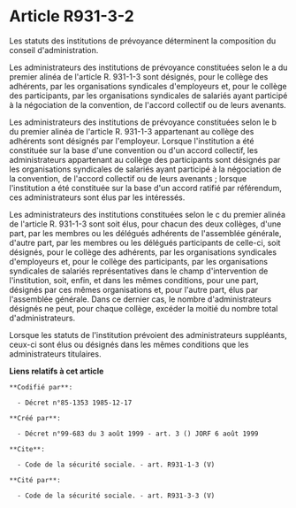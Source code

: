 # Article R931-3-2

Les statuts des institutions de prévoyance déterminent la composition du conseil d'administration.

Les administrateurs des institutions de prévoyance constituées selon le a du premier alinéa de l'article R. 931-1-3 sont
désignés, pour le collège des adhérents, par les organisations syndicales d'employeurs et, pour le collège des participants,
par les organisations syndicales de salariés ayant participé à la négociation de la convention, de l'accord collectif ou de
leurs avenants.

Les administrateurs des institutions de prévoyance constituées selon le b du premier alinéa de l'article R. 931-1-3
appartenant au collège des adhérents sont désignés par l'employeur. Lorsque l'institution a été constituée sur la base d'une
convention ou d'un accord collectif, les administrateurs appartenant au collège des participants sont désignés par les
organisations syndicales de salariés ayant participé à la négociation de la convention, de l'accord collectif ou de leurs
avenants ; lorsque l'institution a été constituée sur la base d'un accord ratifié par référendum, ces administrateurs sont
élus par les intéressés.

Les administrateurs des institutions constituées selon le c du premier alinéa de l'article R. 931-1-3 sont soit élus, pour
chacun des deux collèges, d'une part, par les membres ou les délégués adhérents de l'assemblée générale, d'autre part, par
les membres ou les délégués participants de celle-ci, soit désignés, pour le collège des adhérents, par les organisations
syndicales d'employeurs et, pour le collège des participants, par les organisations syndicales de salariés représentatives
dans le champ d'intervention de l'institution, soit, enfin, et dans les mêmes conditions, pour une part, désignés par ces
mêmes organisations et, pour l'autre part, élus par l'assemblée générale. Dans ce dernier cas, le nombre d'administrateurs
désignés ne peut, pour chaque collège, excéder la moitié du nombre total d'administrateurs.

Lorsque les statuts de l'institution prévoient des administrateurs suppléants, ceux-ci sont élus ou désignés dans les mêmes
conditions que les administrateurs titulaires.

**Liens relatifs à cet article**

	**Codifié par**:

	  - Décret n°85-1353 1985-12-17

	**Créé par**:

	  - Décret n°99-683 du 3 août 1999 - art. 3 () JORF 6 août 1999

	**Cite**:

	  - Code de la sécurité sociale. - art. R931-1-3 (V)

	**Cité par**:

	  - Code de la sécurité sociale. - art. R931-3-3 (V)
